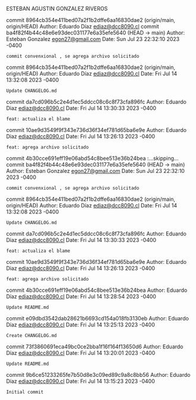 ESTEBAN AGUSTIN GONZALEZ RIVEROS


commit 8964cb354e411bed07a2f1b2dffe6aa16830dae2 (origin/main, origin/HEAD)
Author: Eduardo Díaz <ediaz@dcc8090.cl>
commit ba4f82f4b44c48e6e93dec031177e6a35efe5640 (HEAD -> main)
Author: Esteban Gonzalez <egon27@gmail.com>
Date:   Sun Jul 23 22:32:10 2023 -0400

    commit convenxional , se agrega archivo solicitado

commit 8964cb354e411bed07a2f1b2dffe6aa16830dae2 (origin/main, origin/HEAD)
Author: Eduardo Díaz <ediaz@dcc8090.cl>
Date:   Fri Jul 14 13:32:08 2023 -0400

    Update CHANGELOG.md

commit da7cd096b5c2e4d1ec5ddcc08c6c8f73cfa896fc
Author: Eduardo Diaz <ediaz@dcc8090.cl>
Date:   Fri Jul 14 13:30:33 2023 -0400

    feat: actualiza el blame

commit 10ae9d3549f9f343e736d36f34ef781d65ba6e9e
Author: Eduardo Diaz <ediaz@dcc8090.cl>
Date:   Fri Jul 14 13:26:13 2023 -0400

    feat: agrega archivo solicitado

commit 4b30cce691eff19e06abd54c8bee513e36b24bea
:...skipping...
commit ba4f82f4b44c48e6e93dec031177e6a35efe5640 (HEAD -> main)
Author: Esteban Gonzalez <egon27@gmail.com>
Date:   Sun Jul 23 22:32:10 2023 -0400

    commit convenxional , se agrega archivo solicitado

commit 8964cb354e411bed07a2f1b2dffe6aa16830dae2 (origin/main, origin/HEAD)
Author: Eduardo Díaz <ediaz@dcc8090.cl>
Date:   Fri Jul 14 13:32:08 2023 -0400

    Update CHANGELOG.md

commit da7cd096b5c2e4d1ec5ddcc08c6c8f73cfa896fc
Author: Eduardo Diaz <ediaz@dcc8090.cl>
Date:   Fri Jul 14 13:30:33 2023 -0400

    feat: actualiza el blame

commit 10ae9d3549f9f343e736d36f34ef781d65ba6e9e
Author: Eduardo Diaz <ediaz@dcc8090.cl>
Date:   Fri Jul 14 13:26:13 2023 -0400

    feat: agrega archivo solicitado

commit 4b30cce691eff19e06abd54c8bee513e36b24bea
Author: Eduardo Díaz <ediaz@dcc8090.cl>
Date:   Fri Jul 14 13:28:54 2023 -0400

    Update README.md

commit e09dbd3542dab28621b6693cd154a018fb3130eb
Author: Eduardo Díaz <ediaz@dcc8090.cl>
Date:   Fri Jul 14 13:25:13 2023 -0400

    Create CHANGELOG.md

commit 73f3860691eca49bc0ce2bba1f16f164f13650d6
Author: Eduardo Díaz <ediaz@dcc8090.cl>
Date:   Fri Jul 14 13:20:01 2023 -0400

    Update README.md

commit 9b6ce51233265fe7b50d8e3c09ed89c9a8c8bb56
Author: Eduardo Díaz <ediaz@dcc8090.cl>
Date:   Fri Jul 14 13:15:23 2023 -0400

    Initial commit
